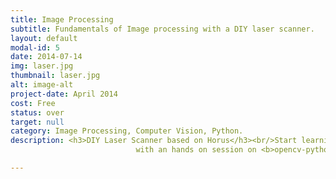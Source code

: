 ```yaml
---
title: Image Processing
subtitle: Fundamentals of Image processing with a DIY laser scanner.
layout: default
modal-id: 5
date: 2014-07-14
img: laser.jpg
thumbnail: laser.jpg
alt: image-alt
project-date: April 2014
cost: Free
status: over
target: null
category: Image Processing, Computer Vision, Python.
description: <h3>DIY Laser Scanner based on Horus</h3><br/>Start learning the fundamentals of <b>image processing</b>
                            with an hands on session on <b>opencv-python</b> and a DIY laser scanner.

---
```

